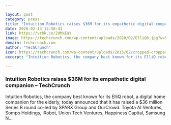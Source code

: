 ```yaml
---

layout: post
category: press
title: "Intuition Robotics raises $36M for its empathetic digital companion"
date: 2020-02-13 12:58:41
link: https://vrhk.co/2UMkEaY
image: https://techcrunch.com/wp-content/uploads/2020/02/ElliQ6.jpg?w=599
domain: techcrunch.com
author: "TechCrunch"
icon: https://techcrunch.com/wp-content/uploads/2015/02/cropped-cropped-favicon-gradient.png?w=180
excerpt: "Intuition Robotics, the company best known for its ElliQ robot, a digital home companion for the elderly, today announced that it has raised a $36 million Series B round co-led by SPARX Group and OurCrowd. Toyota AI Ventures, Sompo Holdings, iRobot, Union Tech Ventures, Happiness Capital, Samsung N…"

---
```


### Intuition Robotics raises $36M for its empathetic digital companion – TechCrunch

Intuition Robotics, the company best known for its ElliQ robot, a digital home companion for the elderly, today announced that it has raised a $36 million Series B round co-led by SPARX Group and OurCrowd. Toyota AI Ventures, Sompo Holdings, iRobot, Union Tech Ventures, Happiness Capital, Samsung N…
